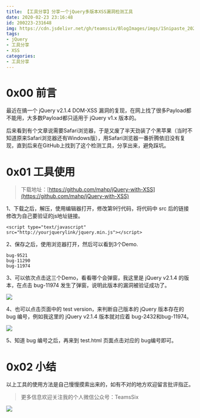 ```yaml
---
title: 【工具分享】分享一个jQuery多版本XSS漏洞检测工具
date: 2020-02-23 23:16:48
id: 200223-231648
img: https://cdn.jsdelivr.net/gh/teamssix/BlogImages/imgs/1Snipaste_2020-02-23_23-05-36.png
tags:
- jQuery
- 工具分享
- XSS
categories:
- 工具分享
---
```


# 0x00 前言

最近在搞一个 jQuery v2.1.4 DOM-XSS 漏洞的复现，在网上找了很多Payload都不能用，大多数Payload都只适用于 jQuery v1.x 版本的。

后来看到有个文章说需要Safari浏览器，于是又废了半天劲装了个黑苹果（当时不知道原来Safari浏览器还有Windows版），用Safari浏览器一番折腾依旧没有复现，直到后来在GitHub上找到了这个检测工具，分享出来，避免踩坑。

<!--more-->

# 0x01 工具使用

> 下载地址：[https://github.com/mahp/jQuery-with-XSS](https://github.com/mahp/jQuery-with-XSS)


1、下载之后，解压，使用编辑器打开，修改第9行代码，将代码中 src 后的链接修改为自己要验证的js地址链接。

```
<script type="text/javascript" src="http://yourjquerylink/jquery.min.js"></script>
```

2、保存之后，使用浏览器打开，然后可以看到3个Demo.

```
bug-9521
bug-11290
bug-11974
```

3、可以依次点击这三个Demo，看看哪个会弹窗，我这里是 jQuery v2.1.4 的版本，在点击 bug-11974 发生了弹窗，说明此版本的漏洞被验证成功了。

![](https://cdn.jsdelivr.net/gh/teamssix/BlogImages/imgs/1Snipaste_2020-02-23_23-05-36.png)

4、也可以点击页面中的 test version，来判断自己版本的  jQuery 版本存在的 bug 编号，例如我这里的  jQuery v2.1.4 版本就对应着 bug-2432和bug-11974。

![](https://cdn.jsdelivr.net/gh/teamssix/BlogImages/imgs/2Snipaste_2020-02-23_23-09-03.png)

5、知道 bug 编号之后，再来到 test.html 页面点击对应的 bug编号即可。

# 0x02 小结

以上工具的使用方法是自己慢慢摸索出来的，如有不对的地方欢迎留言批评指正。

> 更多信息欢迎关注我的个人微信公众号：TeamsSix

![](https://cdn.jsdelivr.net/gh/teamssix/BlogImages/imgs/TeamsSix_Subscription_Logo2.png)